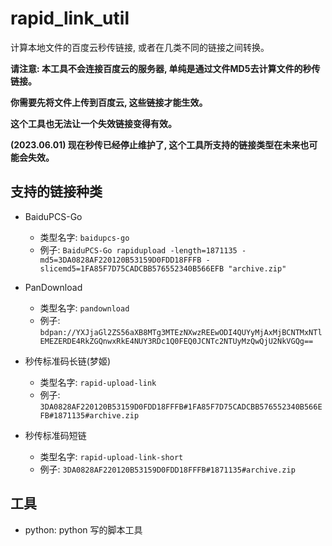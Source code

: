 
# rapid_link_util

计算本地文件的百度云秒传链接, 或者在几类不同的链接之间转换。

**请注意: 本工具不会连接百度云的服务器, 单纯是通过文件MD5去计算文件的秒传链接。**

**你需要先将文件上传到百度云, 这些链接才能生效。**

**这个工具也无法让一个失效链接变得有效。**

**(2023.06.01) 现在秒传已经停止维护了, 这个工具所支持的链接类型在未来也可能会失效。**

## 支持的链接种类

* BaiduPCS-Go
  * 类型名字: `baidupcs-go`
  * 例子: `BaiduPCS-Go rapidupload -length=1871135 -md5=3DA0828AF220120B53159D0FDD18FFFB -slicemd5=1FA85F7D75CADCBB576552340B566EFB "archive.zip"`

* PanDownload
  * 类型名字: `pandownload`
  * 例子: `bdpan://YXJjaGl2ZS56aXB8MTg3MTEzNXwzREEwODI4QUYyMjAxMjBCNTMxNTlEMEZERDE4RkZGQnwxRkE4NUY3RDc1Q0FEQ0JCNTc2NTUyMzQwQjU2NkVGQg==`

* 秒传标准码长链(梦姬)
  * 类型名字: `rapid-upload-link`
  * 例子: `3DA0828AF220120B53159D0FDD18FFFB#1FA85F7D75CADCBB576552340B566EFB#1871135#archive.zip`

* 秒传标准码短链
  * 类型名字: `rapid-upload-link-short`
  * 例子: `3DA0828AF220120B53159D0FDD18FFFB#1871135#archive.zip`

## 工具

* python: python 写的脚本工具

